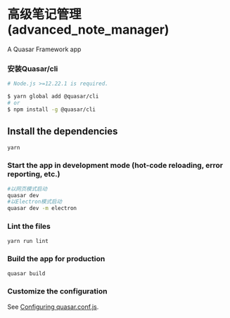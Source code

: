 # 高级笔记管理 (advanced_note_manager)

A Quasar Framework app

### 安装Quasar/cli
```bash
# Node.js >=12.22.1 is required.

$ yarn global add @quasar/cli
# or
$ npm install -g @quasar/cli
```

## Install the dependencies
```bash
yarn
```

### Start the app in development mode (hot-code reloading, error reporting, etc.)
```bash
#以网页模式启动
quasar dev
#以Electron模式启动
quasar dev -m electron
```

### Lint the files
```bash
yarn run lint
```

### Build the app for production
```bash
quasar build
```

### Customize the configuration
See [Configuring quasar.conf.js](https://v2.quasar.dev/quasar-cli/quasar-conf-js).
